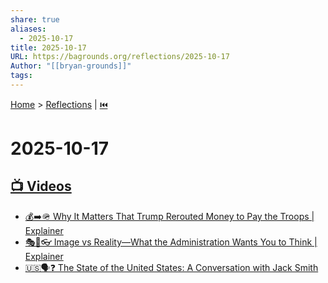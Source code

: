 ```yaml
---
share: true
aliases:
  - 2025-10-17
title: 2025-10-17
URL: https://bagrounds.org/reflections/2025-10-17
Author: "[[bryan-grounds]]"
tags:
---
```

[Home](../index.md) > [Reflections](./index.md) | [⏮️](./2025-10-16.md)  
# 2025-10-17  
## [📺 Videos](../videos/index.md)  
- [💰➡️🪖 Why It Matters That Trump Rerouted Money to Pay the Troops | Explainer](../videos/why-it-matters-that-trump-rerouted-money-to-pay-the-troops-explainer.md)  
- [🎭🤥👓 Image vs Reality—What the Administration Wants You to Think | Explainer](../videos/image-vs-reality-what-the-administration-wants-you-to-think-explainer.md)  
- [🇺🇸🗣️❓ The State of the United States: A Conversation with Jack Smith](../videos/the-state-of-the-united-states-a-conversation-with-jack-smith.md)